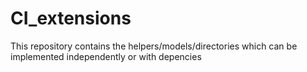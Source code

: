 # CI_extensions
This repository contains the helpers/models/directories which can be implemented independently or with depencies
